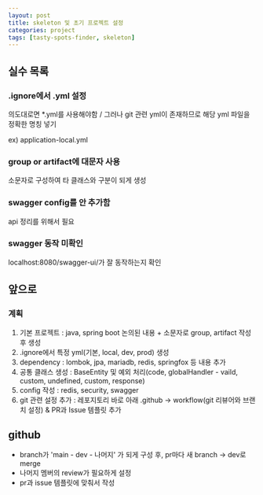 ```yaml
---
layout: post
title: skeleton 및 초기 프로젝트 설정
categories: project
tags: [tasty-spots-finder, skeleton]
---
```


## 실수 목록

### .ignore에서 .yml 설정  

의도대로면 \*.yml를 사용해야함 / 그러나 git 관련 yml이 존재하므로 해당 yml 파일을 정확한 명칭 넣기  

ex) application-local.yml

### group or artifact에 대문자 사용

소문자로 구성하여 타 클래스와 구분이 되게 생성

### swagger config를 안 추가함

api 정리를 위해서 필요


### swagger 동작 미확인

localhost:8080/swagger-ui/가 잘 동작하는지 확인


## 앞으로

### 계획

1. 기본 프로젝트 : java, spring boot 논의된 내용 + 소문자로 group, artifact 작성 후 생성
2. .ignore에서 특정 yml(기본, local, dev, prod) 생성
3. dependency : lombok, jpa, mariadb, redis, springfox 등 내용 추가 
4. 공통 클래스 생성 : BaseEntity 및 예외 처리(code, globalHandler - vaild, custom, undefined, custom, response)
5. config 작성 : redis, security, swagger
6. git 관련 설정 추가 : 레포지토리 바로 아래 .github -> workflow(git 리뷰어와 브랜치 설정) & PR과 Issue 템플릿 추가

## github

- branch가 'main - dev - 나머지' 가 되게 구성 후, pr마다 새 branch -> dev로 merge
- 나머지 멤버의 review가 필요하게 설정
- pr과 issue 템플릿에 맞춰서 작성
